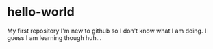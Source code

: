 # hello-world
My first repository 
I'm new to github so I don't know what I am doing. I guess I am learning though huh...
